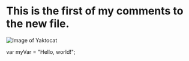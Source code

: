 # This is the first of my comments to the new file. 

![Image of Yaktocat](https://octodex.github.com/images/yaktocat.png)

var myVar = "Hello, world!";
